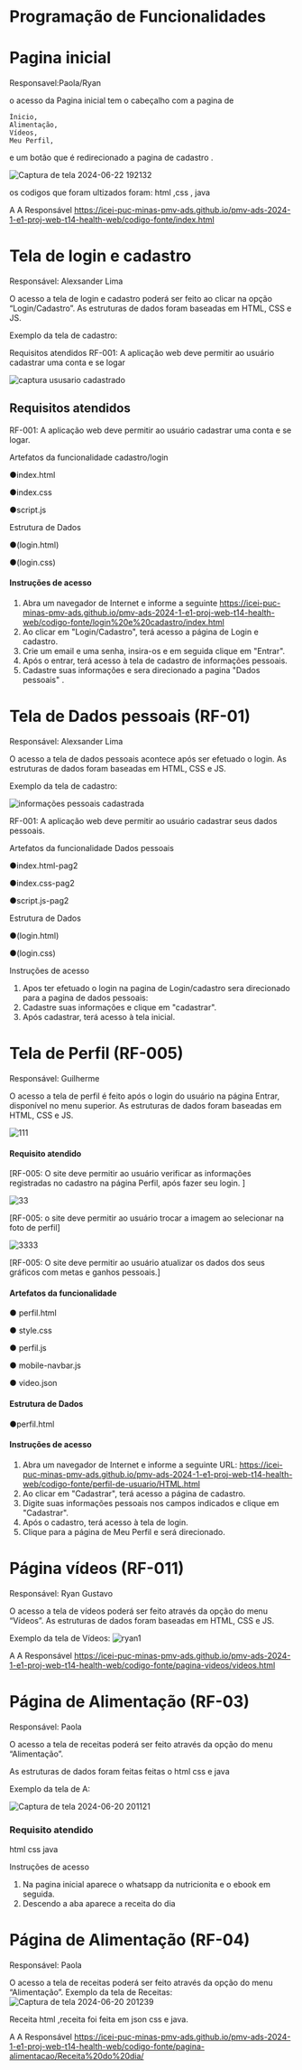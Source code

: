 # Programação de Funcionalidades

# Pagina inicial 
Responsavel:Paola/Ryan

o acesso da Pagina inicial  tem o cabeçalho com a pagina de 

    Ínicio,
    Alimentação,
    Vídeos,
    Meu Perfil,

 e um botão que é redirecionado a pagina de cadastro . 
 
![Captura de tela 2024-06-22 192132](https://github.com/ICEI-PUC-Minas-PMV-ADS/pmv-ads-2024-1-e1-proj-web-t14-health-web/assets/167947707/cfe835ec-25cd-434d-835e-cac5598c4494)

os codigos que foram ultizados foram: html ,css , java 


A A Responsável
https://icei-puc-minas-pmv-ads.github.io/pmv-ads-2024-1-e1-proj-web-t14-health-web/codigo-fonte/index.html

#  Tela de login e cadastro 

Responsável: Alexsander Lima

O acesso a tela de login e cadastro poderá ser feito ao clicar na opção  “Login/Cadastro”. As estruturas de dados foram baseadas em HTML, CSS e JS.

Exemplo da tela de cadastro:

Requisitos atendidos
RF-001: A aplicação web deve permitir ao usuário cadastrar uma conta e se logar

![captura ususario cadastrado](https://github.com/ICEI-PUC-Minas-PMV-ADS/pmv-ads-2024-1-e1-proj-web-t14-health-web/assets/166670130/b3c0fb92-3315-41c1-85cc-19f945072b82)

## Requisitos atendidos
RF-001: A aplicação web deve permitir ao usuário cadastrar uma conta e se logar.

Artefatos da funcionalidade cadastro/login

●index.html

●index.css

●script.js 

Estrutura de Dados

●(login.html)

●(login.css)

#### Instruções de acesso

1. Abra um navegador de Internet e informe a seguinte https://icei-puc-minas-pmv-ads.github.io/pmv-ads-2024-1-e1-proj-web-t14-health-web/codigo-fonte/login%20e%20cadastro/index.html
2. Ao clicar em "Login/Cadastro", terá acesso a página de Login e cadastro.
3. Crie um email e uma senha, insira-os e em seguida clique em "Entrar".
4. Após o entrar, terá acesso à tela de cadastro de informações pessoais.
5. Cadastre suas informações e sera direcionado a pagina "Dados pessoais" .

#  Tela de Dados pessoais (RF-01)

Responsável: Alexsander Lima

O acesso a tela de dados pessoais acontece após ser efetuado o login. As estruturas de dados foram baseadas em HTML, CSS e JS.

Exemplo da tela de cadastro:

![informações pessoais cadastrada](https://github.com/ICEI-PUC-Minas-PMV-ADS/pmv-ads-2024-1-e1-proj-web-t14-health-web/assets/166670130/da339847-6e0d-4ec6-aea7-ba3992735a34)

RF-001: A aplicação web deve permitir ao usuário cadastrar seus dados pessoais.

Artefatos da funcionalidade Dados pessoais

●index.html-pag2

●index.css-pag2

●script.js-pag2

Estrutura de Dados 

●(login.html) 

●(login.css)


Instruções de acesso
1. Apos ter efetuado o login na pagina de Login/cadastro sera direcionado para a pagina de dados pessoais:
2. Cadastre suas informações e clique em "cadastrar".
3. Após cadastrar, terá acesso à tela inicial.

# Tela de Perfil (RF-005)

Responsável: Guilherme

O acesso a tela de perfil é feito após o login do usuário na página Entrar, disponível no menu superior. As estruturas de dados foram baseadas em HTML, CSS e JS.

![111](https://github.com/ICEI-PUC-Minas-PMV-ADS/pmv-ads-2024-1-e1-proj-web-t14-health-web/assets/166960693/b465907f-3e83-4584-ace6-5bcb4fa9f964)


#### Requisito atendido

[RF-005: O site deve permitir ao usuário verificar as informações registradas no cadastro na página Perfil, após fazer seu login. ]

![33](https://github.com/ICEI-PUC-Minas-PMV-ADS/pmv-ads-2024-1-e1-proj-web-t14-health-web/assets/166960693/7de0d238-59c5-46fe-968b-9bbe0b1f6083)



[RF-005: o site deve permitir ao usuário trocar a imagem ao selecionar na foto de perfil]

![3333](https://github.com/ICEI-PUC-Minas-PMV-ADS/pmv-ads-2024-1-e1-proj-web-t14-health-web/assets/166960693/596fa030-b3b5-4db9-883e-b2959f4876a9)

[RF-005: O site deve permitir ao usuário atualizar os dados dos seus gráficos com metas e ganhos pessoais.]

#### Artefatos da funcionalidade

● perfil.html

● style.css

● perfil.js

● mobile-navbar.js

● video.json

#### Estrutura de Dados

●perfil.html


#### Instruções de acesso

1. Abra um navegador de Internet e informe a seguinte URL: https://icei-puc-minas-pmv-ads.github.io/pmv-ads-2024-1-e1-proj-web-t14-health-web/codigo-fonte/perfil-de-usuario/HTML.html
2. Ao clicar em "Cadastrar", terá acesso a página de cadastro.
3. Digite suas informações pessoais nos campos indicados e clique em "Cadastrar".
4. Após o cadastro, terá acesso à tela de login.
5. Clique para a página de Meu Perfil e será direcionado.




# Página vídeos (RF-011)
Responsável: Ryan Gustavo

O acesso a tela de vídeos poderá ser feito através da opção do menu “Vídeos”. As estruturas de dados foram baseadas em HTML, CSS e JS.

Exemplo da tela de Vídeos:
![ryan1](https://github.com/ICEI-PUC-Minas-PMV-ADS/pmv-ads-2024-1-e1-proj-web-t14-health-web/assets/163153963/93b59c70-8f38-4e18-9395-70d63b416ad8)

A A Responsável
https://icei-puc-minas-pmv-ads.github.io/pmv-ads-2024-1-e1-proj-web-t14-health-web/codigo-fonte/pagina-videos/videos.html



# Página de Alimentação (RF-03)
Responsável: Paola

O acesso a tela de receitas poderá ser feito através da opção do menu “Alimentação”. 

As estruturas de dados foram feitas feitas o html css e java

Exemplo da tela de A:

![Captura de tela 2024-06-20 201121](https://github.com/ICEI-PUC-Minas-PMV-ADS/pmv-ads-2024-1-e1-proj-web-t14-health-web/assets/167947707/df990925-be7a-4a7e-83e3-810dec1485a8)

### Requisito atendido
html
css
java

Instruções de acesso
1. Na pagina inicial aparece o whatsapp da nutricionita e o ebook em seguida. <br>
2. Descendo a aba aparece a receita do dia 

# Página de Alimentação (RF-04)

Responsável: Paola

O acesso a tela de receitas poderá ser feito através da opção do menu “Alimentação”. 
Exemplo da tela de Receitas:
![Captura de tela 2024-06-20 201239](https://github.com/ICEI-PUC-Minas-PMV-ADS/pmv-ads-2024-1-e1-proj-web-t14-health-web/assets/167947707/27dacd99-7fbb-4b82-9893-bbca28689f97)

Receita 
html ,receita foi feita em json css e java.

A A Responsável
https://icei-puc-minas-pmv-ads.github.io/pmv-ads-2024-1-e1-proj-web-t14-health-web/codigo-fonte/pagina-alimentacao/Receita%20do%20dia/









